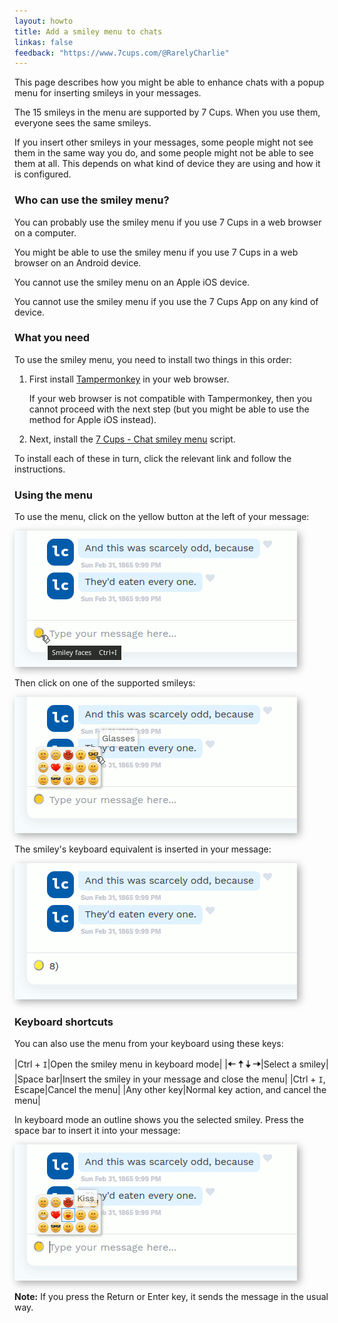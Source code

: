 ```yaml
---
layout: howto
title: Add a smiley menu to chats
linkas: false
feedback: "https://www.7cups.com/@RarelyCharlie"
---
```

<style>img {box-shadow: 4px 4px 12px #aaa;}</style>
This page describes how you might be able to enhance chats with a popup menu for inserting smileys in your messages.

The 15 smileys in the menu are supported by 7 Cups. When you use them, everyone sees the same smileys.

If you insert other smileys in your messages, some people might not see them in the same way you do, and some 
people might not be able to see them at all. This depends on what kind of device they are using and how it is configured.

### Who can use the smiley menu?

You can probably use the smiley menu if you use 7 Cups in a web browser on a computer.

You might be able to use the smiley menu if you use 7 Cups in a web browser on an Android device.

You cannot use the smiley menu on an Apple iOS device.

You cannot use the smiley menu if you use the 7 Cups App on any kind of device.

### What you need
To use the smiley menu, you need to install two things in this order: 

1. First install [Tampermonkey](http://tampermonkey.net/) in your web browser.

   If your web browser is not compatible with Tampermonkey, then you cannot proceed with the next step
   (but you might be able to use the method for Apple iOS instead).

2. Next, install the [7 Cups - Chat smiley menu](https://greasyfork.org/en/scripts/396512-7-cups-chat-smiley-menu) script.

To install each of these in turn, click the relevant link and follow the instructions.

### Using the menu

To use the menu, click on the yellow button at the left of your message:

![Menu button](..\assets\smile0.png)

Then click on one of the supported smileys:

![Menu](..\assets\smile1.png)

The smiley's keyboard equivalent is inserted in your message:

![Keyboard equivalent](..\assets\smile2.png)

### Keyboard shortcuts

You can also use the menu from your keyboard using these keys:

|Ctrl + `I`|Open the smiley menu in keyboard mode|
|<span style="font-size: 108%; font-weight: bold;">🠠 🠡 🠣 🠢</span>|Select a smiley|
|Space bar|Insert the smiley in your message and close the menu|
|Ctrl + `I`, Escape|Cancel the menu|
|Any other key|Normal key action, and cancel the menu|

In keyboard mode an outline shows you the selected smiley. Press the space bar to insert it into your message:

![Keyboard mode](..\assets\smile3.png)

**Note:** If you press the Return or Enter key, it sends the message in the usual way.

